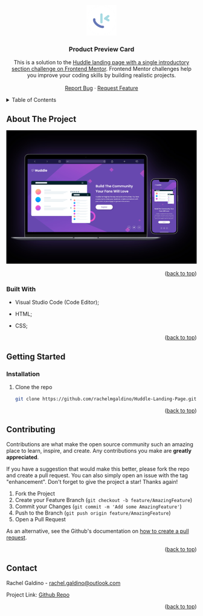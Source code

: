 <a name="readme-top"></a>

<!-- PROJECT LOGO -->
<br />
<div align="center">
  <a href="https://github.com/rachelmgaldino/Huddle-Landing-Page">
    <img src="./images/favicon-better.png" alt="Logo" width="80" height="80">
  </a>

<h3 align="center">Product Preview Card</h3>

  <p align="center">
    This is a solution to the <a href="https://www.frontendmentor.io/challenges/huddle-landing-page-with-a-single-introductory-section-B_2Wvxgi0/hub">Huddle landing page with a single introductory section challenge on Frontend Mentor</a>. Frontend Mentor challenges help you improve your coding skills by building realistic projects. 
    <br />
    <br />
    <a href="https://github.com/rachelmgaldino/Huddle-Landing-Page/issues">Report Bug</a>
    ·
    <a href="https://github.com/rachelmgaldino/Huddle-Landing-Page/issues">Request Feature</a>
  </p>
</div>



<!-- TABLE OF CONTENTS -->
<details>
  <summary>Table of Contents</summary>
  <ol>
    <li>
      <a href="#about-the-project">About The Project</a>
      <ul>
        <li><a href="#built-with">Built With</a></li>
      </ul>
    </li>
    <li>
      <a href="#getting-started">Getting Started</a>
      <ul>
        <!-- <li><a href="#prerequisites">Prerequisites</a></li> -->
        <li><a href="#installation">Installation</a></li>
      </ul>
    </li>
    <!-- <li><a href="#usage">Usage</a></li> -->
    <!-- <li><a href="#roadmap">Roadmap</a></li> -->
    <li><a href="#contributing">Contributing</a></li>
    <!-- <li><a href="#license">License</a></li> -->
    <li><a href="#contact">Contact</a></li>
  </ol>
</details>



<!-- ABOUT THE PROJECT -->
## About The Project

![](./images/project-preview.jpg)

<p align="right">(<a href="#readme-top">back to top</a>)</p>



### Built With

* Visual Studio Code (Code Editor);

* HTML;

* CSS;

<p align="right">(<a href="#readme-top">back to top</a>)</p>



<!-- GETTING STARTED -->
## Getting Started

### Installation

1. Clone the repo
   ```sh
   git clone https://github.com/rachelmgaldino/Huddle-Landing-Page.git
<p align="right">(<a href="#readme-top">back to top</a>)</p>


<!-- CONTRIBUTING -->
## Contributing

Contributions are what make the open source community such an amazing place to learn, inspire, and create. Any contributions you make are **greatly appreciated**.

If you have a suggestion that would make this better, please fork the repo and create a pull request. You can also simply open an issue with the tag "enhancement".
Don't forget to give the project a star! Thanks again!

1. Fork the Project
2. Create your Feature Branch (`git checkout -b feature/AmazingFeature`)
3. Commit your Changes (`git commit -m 'Add some AmazingFeature'`)
4. Push to the Branch (`git push origin feature/AmazingFeature`)
5. Open a Pull Request

As an alternative, see the Github's documentation on [how to create a pull request](https://help.github.com/en/github/collaborating-with-issues-and-pull-requests/creating-a-pull-request).


<p align="right">(<a href="#readme-top">back to top</a>)</p>


<!-- CONTACT -->
## Contact

Rachel Galdino - rachel.galdino@outlook.com

Project Link: [Github Repo](https://github.com/rachelmgaldino/Huddle-Landing-Page)

<p align="right">(<a href="#readme-top">back to top</a>)</p>



<!-- MARKDOWN LINKS & IMAGES -->
<!-- https://www.markdownguide.org/basic-syntax/#reference-style-links -->
[contributors-shield]: https://img.shields.io/github/contributors/rachelmgaldino/QR-Code-Component.svg?style=for-the-badge
[contributors-url]: https://github.com/rachelmgaldino/QR-Code-Component/graphs/contributors
[forks-shield]: https://img.shields.io/github/forks/rachelmgaldino/QR-Code-Component.svg?style=for-the-badge
[forks-url]: https://github.com/rachelmgaldino/QR-Code-Component/network/members
[stars-shield]: https://img.shields.io/github/stars/rachelmgaldino/QR-Code-Component.svg?style=for-the-badge
[stars-url]: https://github.com/rachelmgaldino/QR-Code-Component/stargazers
[issues-shield]: https://img.shields.io/github/issues/rachelmgaldino/QR-Code-Component.svg?style=for-the-badge
[issues-url]: https://github.com/rachelmgaldino/QR-Code-Component/issues
[license-shield]: https://img.shields.io/github/license/rachelmgaldino/QR-Code-Component.svg?style=for-the-badge
[license-url]: https://github.com/rachelmgaldino/QR-Code-Component/blob/master/LICENSE.txt
[linkedin-shield]: https://img.shields.io/badge/-LinkedIn-black.svg?style=for-the-badge&logo=linkedin&colorB=555
[linkedin-url]: https://linkedin.com/in/linkedin_username
[product-screenshot]: images/screenshot.png
[Next.js]: https://img.shields.io/badge/next.js-000000?style=for-the-badge&logo=nextdotjs&logoColor=white
[Next-url]: https://nextjs.org/
[React.js]: https://img.shields.io/badge/React-20232A?style=for-the-badge&logo=react&logoColor=61DAFB
[React-url]: https://reactjs.org/
[Vue.js]: https://img.shields.io/badge/Vue.js-35495E?style=for-the-badge&logo=vuedotjs&logoColor=4FC08D
[Vue-url]: https://vuejs.org/
[Angular.io]: https://img.shields.io/badge/Angular-DD0031?style=for-the-badge&logo=angular&logoColor=white
[Angular-url]: https://angular.io/
[Svelte.dev]: https://img.shields.io/badge/Svelte-4A4A55?style=for-the-badge&logo=svelte&logoColor=FF3E00
[Svelte-url]: https://svelte.dev/
[Laravel.com]: https://img.shields.io/badge/Laravel-FF2D20?style=for-the-badge&logo=laravel&logoColor=white
[Laravel-url]: https://laravel.com
[Bootstrap.com]: https://img.shields.io/badge/Bootstrap-563D7C?style=for-the-badge&logo=bootstrap&logoColor=white
[Bootstrap-url]: https://getbootstrap.com
[JQuery.com]: https://img.shields.io/badge/jQuery-0769AD?style=for-the-badge&logo=jquery&logoColor=white
[JQuery-url]: https://jquery.com 
